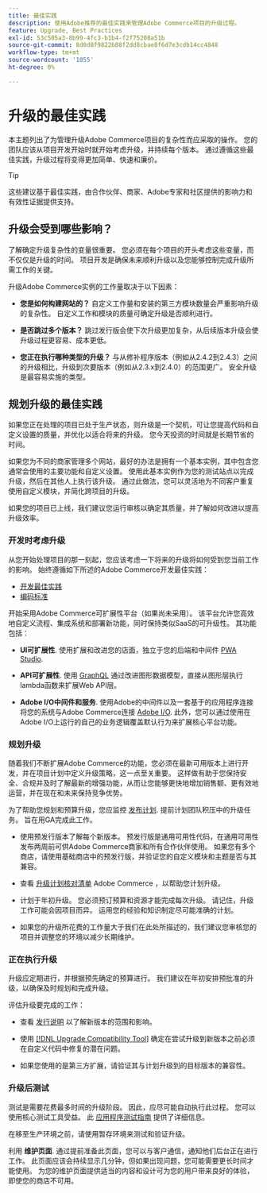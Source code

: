 ```yaml
---
title: 最佳实践
description: 使用Adobe推荐的最佳实践来管理Adobe Commerce项目的升级过程。
feature: Upgrade, Best Practices
exl-id: 53c505a3-8b99-4fc3-b1b4-f2f75208a51b
source-git-commit: 8d0d8f9822b88f2dd8cbae8f6d7e3cdb14cc4848
workflow-type: tm+mt
source-wordcount: '1055'
ht-degree: 0%

---
```


# 升级的最佳实践

本主题列出了为管理升级Adobe Commerce项目的复杂性而应采取的操作。 您的团队应该从项目开发开始时就开始考虑升级，并持续每个版本。 通过遵循这些最佳实践，升级过程将变得更加简单、快速和廉价。

>[!TIP]
>
>这些建议基于最佳实践，由合作伙伴、商家、Adobe专家和社区提供的影响力和有效性证据提供支持。

## 升级会受到哪些影响？

了解确定升级复杂性的变量很重要。 您必须在每个项目的开头考虑这些变量，而不仅仅是升级的时间。 项目开发是确保未来顺利升级以及您能够控制完成升级所需工作的关键。

升级Adobe Commerce实例的工作量取决于以下因素：

- **您是如何构建网站的？** 自定义工作量和安装的第三方模块数量会严重影响升级的复杂性。 自定义工作和模块的质量可确定升级是否顺利进行。

- **是否跳过多个版本？** 跳过发行版会使下次升级更加复杂，从后续版本升级会使升级过程更容易、成本更低。

- **您正在执行哪种类型的升级？** 与从修补程序版本（例如从2.4.2到2.4.3）之间的升级相比，升级到次要版本（例如从2.3.x到2.4.0）的范围更广。 安全升级是最容易实施的类型。

## 规划升级的最佳实践

如果您正在处理的项目已处于生产状态，则升级是一个契机，可让您提高代码和自定义设置的质量，并优化以适合将来的升级。 您今天投资的时间就是长期节省的时间。

如果您为不同的商家管理多个网站，最好的办法是拥有一个基本实例，其中包含您通常会使用的主要功能和自定义设置。 使用此基本实例作为您的测试站点以完成升级，然后在其他人上执行该升级。 通过此做法，您可以灵活地为不同客户重复使用自定义模块，并简化跨项目的升级。

如果您的项目已上线，我们建议您运行审核以确定其质量，并了解如何改进以提高升级效率。

### 开发时考虑升级

从您开始处理项目的那一刻起，您应该考虑一下将来的升级将如何受到您当前工作的影响。 始终遵循如下所述的Adobe Commerce开发最佳实践：

- [开发最佳实践](https://developer.adobe.com/commerce/php/best-practices/)
- [编码标准](https://developer.adobe.com/commerce/php/coding-standards/)

开始采用Adobe Commerce可扩展性平台（如果尚未采用）。 该平台允许您高效地自定义流程、集成系统和部署新功能，同时保持类似SaaS的可升级性。 其功能包括：

- **UI可扩展性**. 使用扩展和改进您的店面，独立于您的后端和中间件 [PWA Studio](https://developer.adobe.com/commerce/pwa-studio/).

- **API可扩展性**. 使用 [GraphQL](https://devdocs.magento.com/guides/v2.4/graphql/index.html) 通过改进图形数据模型，直接从图形层执行lambda函数来扩展Web API层。

- **Adobe I/O中间件和服务**. 使用Adobe的中间件以及一套基于的应用程序连接将您的系统与Adobe Commerce连接 [Adobe I/O](https://www.adobe.io/). 此外，您可以通过使用在Adobe I/O上运行的自己的业务逻辑覆盖默认行为来扩展核心平台功能。

### 规划升级

随着我们不断扩展Adobe Commerce的功能，您必须在最新可用版本上进行开发，并在项目计划中定义升级策略，这一点至关重要。 这样做有助于您保持安全、合规并及时了解最新的增强功能，从而让您能够更快地增加销售额、更有效地运营，并在现在和未来保持竞争优势。

为了帮助您规划和预算升级，您应监控 [发布计划](https://devdocs.magento.com/release). 提前计划团队积压中的升级任务。 旨在用GA完成此工作。

- 使用预发行版本了解每个新版本。 预发行版是通用可用性代码，在通用可用性发布两周前可供Adobe Commerce商家和所有合作伙伴使用。 如果您有多个商店，请使用基础商店中的预发行版，并验证您的自定义模块和主题是否与其兼容。

- 查看 [升级计划核对清单](https://support.magento.com/hc/en-us/articles/360057968951) Adobe Commerce ，以帮助您计划升级。

- 计划于年初升级。 您必须预订预算和资源才能完成每次升级。 请记住，升级工作可能会因项目而异。 运用您的经验和知识制定尽可能准确的计划。

- 如果您的升级所花费的工作量大于我们在此处所描述的，我们建议您审核您的项目并调整您的环境以减少长期维护。

### 正在执行升级

升级应定期进行，并根据预先确定的预算进行。 我们建议在年初安排预批准的升级，以确保及时规划和完成升级。

评估升级要完成的工作：

- 查看 [发行说明](https://devdocs.magento.com/guides/v2.4/release-notes/bk-release-notes.html) 以了解新版本的范围和影响。

- 使用 [[!DNL Upgrade Compatibility Tool]](../upgrade-compatibility-tool/overview.md) 确定在尝试升级到新版本之前必须在自定义代码中修复的潜在问题。

- 如果您使用的是第三方扩展，请验证其与计划升级到的目标版本的兼容性。

### 升级后测试

测试是需要花费最多时间的升级阶段。 因此，应尽可能自动执行此过程。 您可以使用核心测试工具受益。 此 [应用程序测试指南](https://developer.adobe.com/commerce/testing/guide/) 提供了详细信息。

在移至生产环境之前，请使用暂存环境来测试和验证升级。

利用 **维护页面**. 通过提前准备此页面，您可以与客户通信，通知他们后台正在进行工作。 此页面应该会持续显示几分钟，但如果出现问题，您可能需要更长时间才能使用。 为您的维护页面提供适当的内容和设计可为您的用户带来良好的体验，即使您的商店不可用。
